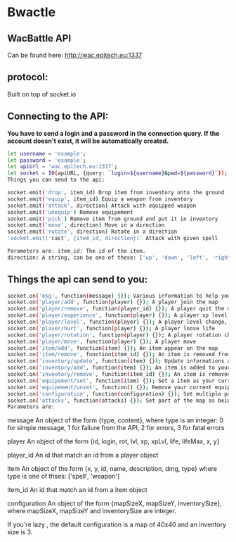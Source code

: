 # Bwactle

## WacBattle API
Can be found here: http://wac.epitech.eu:1337

## protocol:
Built on top of socket.io

## Connecting to the API:

**You have to send a login and a password in the connection query. If the account doesn't exist, it will be automatically created.**

```sh
let username = 'example';
let password = 'example';
let apiUrl = 'wac.epitech.eu:1337';
let socket = IO(apiURL, {query: `login=${username}&pwd=${password}`});
Things you can send to the api:

socket.emit('drop', item_id) Drop item from inventory onto the ground
socket.emit('equip', item_id) Equip a weapon from inventory
socket.emit('attack', direction) Attack with equipped weapon
socket.emit('unequip') Remove equipement
socket.emit('pick') Remove item from ground and put it in inventory
socket.emit('move', direction) Move in a direction
socket.emit('rotate', direction) Rotate in a direction
'socket.emit('cast', {item_id, direction})' Attack with given spell

Parameters are: item_id: The id of the item.
direction: A string, can be one of these: ['up', 'down', 'left', 'right'].
```

## Things the api can send to you:
```sh
socket.on('msg', function(message) {}); Various information to help you identify errors
socket.on('player/add', function(player) {}); A player join the map
socket.on('player/remove', function(player_id) {}); A player quit the map
socket.on('player/experience', function(player) {}); A player xp level change
socket.on('player/level', function(player) {}); A player level change, That may impact lvl, xpLvl, life, lifeMax
socket.on('player/hurt', function(player) {}); A player loose life
socket.on('player/rotation', function(player) {}); A player rotation change
socket.on('player/move', function(player) {}); A player move
socket.on('item/add', function(item) {}); An item appear on the map
socket.on('item/remove', function(item_id) {}); An item is removed from the map
socket.on('inventory/update', function(item) {}); Update informations about an item in yout inventory
socket.on('inventory/add', function(item) {}); An item is added to your inventory
socket.on('inveotory/remove', function(item_id) {}); An item is removed from your inventory
socket.on('equipement/set', function(item) {}); Set a item as your current equipment
socket.on('equipement/unset', function() {}); Remove your current equipement
socket.on('configuration', function(configuration) {}); Set multiple parameter for the game
socket.on('attacks', function(attacks) {}); Set part of the map as being under attack
Parameters are:
```

message An object of the form {type, content}, where type is an integer: 0 for simple message, 1 for failure from the API, 2 for errors, 3 for fatal errors

player An object of the form {id, login, rot, lvl, xp, xpLvl, life, lifeMax, x, y}

player_id An id that match an id from a player object

item An object of the form {x, y, id, name, description, dmg, type} where type is one of thses: ['spell', 'weapon']

item_id An id that match an id from a item object

configuration An object of the form {mapSizeX, mapSizeY, inventorySize}, where mapSizeX, mapSizeY and inventorySize are integer.

If you're lazy , the default configuration is a map of 40x40 and an inventory size is 3.